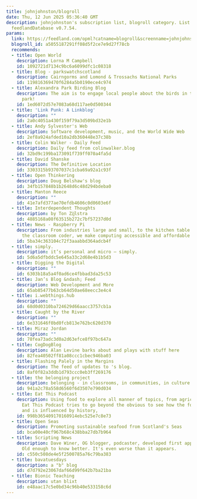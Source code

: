 ```yaml
---
title: johnjohnston/blogroll
date: Thu, 12 Jun 2025 05:36:40 GMT
description: johnjohnston's subscription list, blogroll category. List created by
  feedlandDatabase v0.7.54.
params:
  link: https://feedland.com/opml?catname=blogroll&screenname=johnjohnston
  blogroll_id: a5055187291ff08d5f2ce7e9d27f78cb
  recommends:
  - title: Open World
    description: Lorna M Campbell
    id: 1092721d7134c9bc6a6099dfc1c08318
  - title: Blog - parkswatchscotland
    description: Cairngorms and Lomond & Trossachs National Parks
    id: 119816369470f6284a5b0190ece4c974
  - title: Alexandra Park Birding Blog
    description: The aim is to engage local people about the birds in their local
      park!
    id: 1ed6072d57e7083a68d117ae0d500344
  - title: 'Link Punk: A Linkblog'
    description: ""
    id: 2a0c4051a430f159f79a3d509bd32e1b
  - title: Andy Sylvester's Web
    description: Software development, music, and the World Wide Web
    id: 2ef8a924afded10a2db360448e37c38b
  - title: Colin Walker - Daily Feed
    description: Daily feed from colinwalker.blog
    id: 32bd9c199ba173091f739ff070a4fa5d
  - title: David Shanske
    description: The Definitive Location
    id: 3303315b93707037c1cba69a92a1c93f
  - title: Open Thinkering
    description: Doug Belshaw's blog
    id: 34fb157848b1b2648d6c48d294bdeba0
  - title: Manton Reece
    description: ""
    id: 41e7afd377ae70efdb4606c0d0603e6f
  - title: Interdependent Thoughts
    description: by Ton Zĳlstra
    id: 4885168a08f63515b272c7bf57237d0d
  - title: News - Raspberry Pi
    description: From industries large and small, to the kitchen table tinkerer, to
      the classroom coder, we make computing accessible and affordable for everybody
    id: 5ba34c363104c72f3aaabbd364adcb4f
  - title: simply.
    description: it’s personal and micro – simply.
    id: 5d6a5dfbddc5e645a33c2d68e4b1b5d3
  - title: Digging the Digital
    description: ""
    id: 6303b18a5a4f0ad6ce4fbbad3da25c53
  - title: Jan’s Blog &ndash; Feed
    description: Web Development and More
    id: 65ab85477b63cb64d50ae68eecc3e4c4
  - title: i.webthings.hub
    description: ""
    id: 68d0d0310ba724629d66aacc3757cb1a
  - title: Caught by the River
    description: ""
    id: 6e331646f0bd0fcb813e762bc620d370
  - title: Miraz Jordan
    description: ""
    id: 78fea73adc3d0a2d63efce8f97bc647a
  - title: CogDogBlog
    description: Alan Levine barks about and plays with stuff here
    id: 82fea40502ff81a08ccc1cbec946ba03
  - title: Flashing Palely in the Margins
    description: The feed of updates to 's blog.
    id: 8af0f82a3ddb1d793ccc0eb3ff269176
  - title: the belonging project
    description: belonging - in classrooms, in communities, in culture
    id: 941a2c78a558d6560f6d3507e790d034
  - title: Eat This Podcast
    description: Using food to explore all manner of topics, from agriculture to zoology.
      Eat This Podcast tries to go beyond the obvious to see how the food we eat influences
      and is influenced by history,
    id: 998b365409170160914ebc525e7c8e73
  - title: Open Seas
    description: Promoting sustainable seafood from Scotland's Seas
    id: bca00e40cf967b68c438bba27db7b964
  - title: Scripting News
    description: Dave Winer, OG blogger, podcaster, developed first apps in many categories.
      Old enough to know better. It's even worse than it appears.
    id: c550c508de4e5f2500785a76c79ba383
  - title: bavatuesdays
    description: a "b" blog
    id: d7d792e23067daf66d99f642b7ba21ba
  - title: Bionic Teaching
    description: utan blixt
    id: e48aac17c5e0bd34c96b40e533158c6d
---
```

